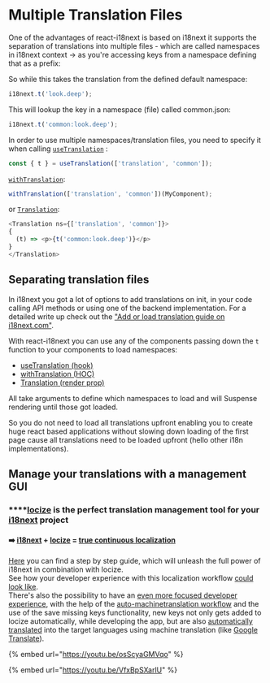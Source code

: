 # Multiple Translation Files

One of the advantages of react-i18next is based on i18next it supports the separation of translations into multiple files - which are called namespaces in i18next context -&gt; as you're accessing keys from a namespace defining that as a prefix:

So while this takes the translation from the defined default namespace:

```javascript
i18next.t('look.deep');
```

This will lookup the key in a namespace \(file\) called common.json:

```javascript
i18next.t('common:look.deep');
```

In order to use multiple namespaces/translation files, you need to specify it when calling [`useTranslation`](https://react.i18next.com/latest/usetranslation-hook) :

```javascript
const { t } = useTranslation(['translation', 'common']);
```

[`withTranslation`](https://react.i18next.com/latest/withtranslation-hoc):

```javascript
withTranslation(['translation', 'common'])(MyComponent);
```

or [`Translation`](https://react.i18next.com/latest/translation-render-prop):

```javascript
<Translation ns={['translation', 'common']}>
{
  (t) => <p>{t('common:look.deep')}</p>
}
</Translation>
```

## Separating translation files

In i18next you got a lot of options to add translations on init, in your code calling API methods or using one of the backend implementation. For a detailed write up check out the ["Add or load translation guide on i18next.com"](https://www.i18next.com/how-to/add-or-load-translations).

With react-i18next you can use any of the components passing down the `t` function to your components to load namespaces:

* [useTranslation \(hook\)](../latest/usetranslation-hook.md)
* [withTranslation \(HOC\)](../latest/withtranslation-hoc.md)
* [Translation \(render prop\)](../latest/translation-render-prop.md)

All take arguments to define which namespaces to load and will Suspense rendering until those got loaded.

So you do not need to load all translations upfront enabling you to create huge react based applications without slowing down loading of the first page cause all translations need to be loaded upfront \(hello other i18n implementations\).

## Manage your translations with a management GUI

### \*\*\*\*[**locize**](https://locize.com) is the perfect translation management tool for your [**i18next**](https://www.i18next.com) project

#### ➡️ [i18next](https://www.i18next.com/) + [locize](https://locize.com/) = [true continuous localization](https://locize.com/how-it-works.html#continouslocalization)

[Here](https://github.com/locize/react-tutorial) you can find a step by step guide, which will unleash the full power of i18next in combination with locize.  
See how your developer experience with this localization workflow [could look like](https://youtu.be/osScyaGMVqo).  
There's also the possibility to have an [even more focused developer experience](https://youtu.be/VfxBpSXarlU), with the help of the [auto-machinetranslation workflow](https://docs.locize.com/whats-inside/auto-machine-translation) and the use of the save missing keys functionality, new keys not only gets added to locize automatically, while developing the app, but are also [automatically translated](https://youtu.be/VfxBpSXarlU) into the target languages using machine translation \(like [Google Translate](https://cloud.google.com/translate)\).

{% embed url="https://youtu.be/osScyaGMVqo" %}

{% embed url="https://youtu.be/VfxBpSXarlU" %}



